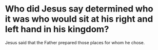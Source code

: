 # Who did Jesus say determined who it was who would sit at his right and left hand in his kingdom?

Jesus said that the Father prepared those places for whom he chose.
